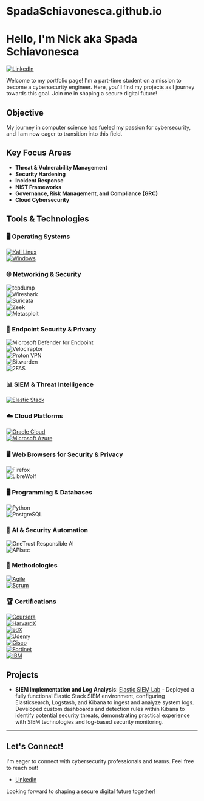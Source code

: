 # SpadaSchiavonesca.github.io

# Hello, I'm Nick aka Spada Schiavonesca

[![LinkedIn](https://img.shields.io/badge/-LinkedIn-0A66C2?style=for-the-badge&logo=linkedin&logoColor=white)](https://www.linkedin.com/in/nenaduzelac/)

Welcome to my portfolio page! I'm a part-time student on a mission to become a cybersecurity engineer. Here, you'll find my projects as I journey towards this goal. Join me in shaping a secure digital future!

## Objective

My journey in computer science has fueled my passion for cybersecurity, and I am now eager to transition into this field.

## Key Focus Areas

- **Threat & Vulnerability Management**
- **Security Hardening**
- **Incident Response**
- **NIST Frameworks**
- **Governance, Risk Management, and Compliance (GRC)**
- **Cloud Cybersecurity**

## Tools & Technologies

### 🖥️ Operating Systems  
[![Kali Linux](https://img.shields.io/badge/Kali_Linux-557C94?style=for-the-badge&logo=kali-linux&logoColor=white)](https://www.kali.org/)  
[![Windows](https://img.shields.io/badge/Windows-0078D6?style=for-the-badge&logo=windows11&logoColor=white)](https://www.microsoft.com/en-us/windows/)

### 🌐 Networking & Security  
![tcpdump](https://img.shields.io/badge/tcpdump-C70039?style=for-the-badge&logo=gnu-bash&logoColor=white)  
![Wireshark](https://img.shields.io/badge/Wireshark-1679A7?style=for-the-badge&logo=wireshark&logoColor=white)  
![Suricata](https://img.shields.io/badge/Suricata-EF3B2D?style=for-the-badge&logo=suricata&logoColor=white)  
![Zeek](https://img.shields.io/badge/Zeek-777BB4?style=for-the-badge&logo=zeek&logoColor=white)  
![Metasploit](https://img.shields.io/badge/Metasploit-2596CD?style=for-the-badge&logo=metasploit&logoColor=white)

### 🔐 Endpoint Security & Privacy  
![Microsoft Defender for Endpoint](https://img.shields.io/badge/Microsoft_Defender_for_Endpoint-5E5E5E?style=for-the-badge&logo=microsoftdefender&logoColor=white)  
![Velociraptor](https://img.shields.io/badge/Velociraptor-4B275F?style=for-the-badge&logo=velociraptor&logoColor=white)  
![Proton VPN](https://img.shields.io/badge/Proton_VPN-2F4F4F?style=for-the-badge&logo=protonvpn&logoColor=white)  
![Bitwarden](https://img.shields.io/badge/Bitwarden-175DDC?style=for-the-badge&logo=bitwarden&logoColor=white)  
![2FAS](https://img.shields.io/badge/2FAS-EC1C24?style=for-the-badge&logo=2fas&logoColor=white)

### 📊 SIEM & Threat Intelligence  
[![Elastic Stack](https://img.shields.io/badge/Elastic_Stack-005571?style=for-the-badge&logo=elastic&logoColor=white)](https://www.elastic.co/elastic-stack)

### ☁️ Cloud Platforms  
[![Oracle Cloud](https://img.shields.io/badge/Oracle-F80000?style=for-the-badge&logo=oracle&logoColor=white)](https://www.oracle.com/cloud/)  
[![Microsoft Azure](https://img.shields.io/badge/Microsoft_Azure-0078D4?style=for-the-badge&logo=microsoftazure&logoColor=white)](https://azure.microsoft.com/)

### 🖥️ Web Browsers for Security & Privacy  
![Firefox](https://img.shields.io/badge/Firefox-FF7139?style=for-the-badge&logo=firefox&logoColor=white)  
![LibreWolf](https://img.shields.io/badge/LibreWolf-00ACFF?style=for-the-badge&logo=librewolf&logoColor=white)

### 🖥️ Programming & Databases  
![Python](https://img.shields.io/badge/Python-4584b6?style=for-the-badge&logo=python&logoColor=ffde57)  
![PostgreSQL](https://img.shields.io/badge/PostgreSQL-4169e1?style=for-the-badge&logo=postgresql&logoColor=white)

### 🤖 AI & Security Automation  
![OneTrust Responsible AI](https://img.shields.io/badge/OneTrust_Responsible_AI-00A9CE?style=for-the-badge&logo=onetrust&logoColor=white)  
![APIsec](https://img.shields.io/badge/APIsec-API_Security_for_PCI_Compliance-0077B5?style=for-the-badge&logo=apigee&logoColor=white)

### 📌 Methodologies  
[![Agile](https://img.shields.io/badge/-Agile-5D5D5D?style=for-the-badge&logo=agile&logoColor=white)](https://www.scrum.org/resources/what-agile)  
[![Scrum](https://img.shields.io/badge/-Scrum-0075B8?style=for-the-badge&logo=scrumalliance&logoColor=white)](https://www.scrum.org/)

### 🏆 Certifications  
[![Coursera](https://img.shields.io/badge/-Coursera-0056D2?style=for-the-badge&logo=coursera&logoColor=white)](https://www.coursera.org/)  
[![HarvardX](https://img.shields.io/badge/-HarvardX-A51C30?style=for-the-badge&logo=harvard&logoColor=white)](https://online-learning.harvard.edu/)  
[![edX](https://img.shields.io/badge/-edX-193A3E?style=for-the-badge&logo=edx&logoColor=white)](https://www.edx.org/)  
[![Udemy](https://img.shields.io/badge/-Udemy-A435F0?style=for-the-badge&logo=udemy&logoColor=white)](https://www.udemy.com/)  
[![Cisco](https://img.shields.io/badge/-Cisco-1BA0D7?style=for-the-badge&logo=cisco&logoColor=white)](https://www.cisco.com/)  
[![Fortinet](https://img.shields.io/badge/-Fortinet-EE3124?style=for-the-badge&logo=fortinet&logoColor=white)](https://www.fortinet.com/)  
[![IBM](https://img.shields.io/badge/-IBM-0069B8?style=for-the-badge&logo=ibm&logoColor=white)](https://www.ibm.com/)

## Projects  
-   **SIEM Implementation and Log Analysis**: [Elastic SIEM Lab](https://github.com/SpadaSchiavonesca/Elastic-SIEM-Lab) - Deployed a fully functional Elastic Stack SIEM environment, configuring Elasticsearch, Logstash, and Kibana to ingest and analyze system logs. Developed custom dashboards and detection rules within Kibana to identify potential security threats, demonstrating practical experience with SIEM technologies and log-based security monitoring.

---

## Let's Connect!  
I'm eager to connect with cybersecurity professionals and teams. Feel free to reach out!  

* [LinkedIn](https://www.linkedin.com/in/nenaduzelac/)  

Looking forward to shaping a secure digital future together!

